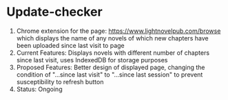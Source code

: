 # Update-checker

1. Chrome extension for the page: https://www.lightnovelpub.com/browse which displays the name of any novels of which new chapters have been uploaded since last visit to page
2. Current Features: Displays novels with different number of chapters since last visit, uses IndexedDB for storage purposes
3. Proposed Features: Better design of displayed page, changing the condition of "...since last visit" to "...since last session" to prevent susceptibility to refresh button
4. Status: Ongoing

